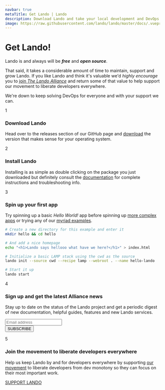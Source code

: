 ```yaml
---
navbar: true
metaTitle: Get Lando | Lando
description: Download Lando and take your local development and DevOps workflow to lightspeed.
image: https://raw.githubusercontent.com/lando/lando/master/docs/.vuepress/public/images/hero-pink.png
---
```


# Get Lando!

Lando is and always will be _**free**_ and _**open source**_.

That said, it takes a considerable amount of time to maintain, support and grow Lando. If you like Lando and think it's valuable we'd _highly encourage_ you to [join _The Lando Alliance_](/memberships/) and return some of that value to help support our movement to liberate developers everywhere.

We're down to keep solving DevOps for everyone and with your support we can.

<div class="step">
  <div class="left">
    <div class="step-number"><p>1</p></div>
  </div>
  <div class="right">
    <h3>Download Lando</h3>
    <div>
      <p>Head over to the releases section of our GitHub page and <a href="https://github.com/lando/lando/releases" target="_blank">download</a> the version that makes sense for your operating system.</p>
    </div>
  </div>
</div>

<div class="step">
  <div class="left">
    <div class="step-number"><p>2</p></div>
  </div>
  <div class="right">
    <h3>Install Lando</h3>
    <div>
      <p>Installing is as simple as double clicking on the package you just downloaded but definitely consult the <a href="https://docs.lando.dev/basics/installation.html" target="_blank">documentation</a> for complete instructions and troubleshooting info.</p>
    </div>
  </div>
</div>

<div class="step hide-ender">
  <div class="left">
    <div class="step-number"><p>3</p></div>
  </div>
  <div class="right">
    <h3>Spin up your first app</h3>
    <div>
      <p>Try spinning up a basic <em>Hello World!</em> app before spinning up <a href="https://docs.lando.dev/basics/first-app.html" target="_blank">more complex apps</a> or trying any of our <a href="https://github.com/lando/lando/tree/master/examples" target="_blank">myriad examples</a>.
      </p>
    </div>
  </div>
</div>

```bash
# Create a new directory for this example and enter it
mkdir hello && cd hello

# And add a nice homepage
echo "<h1>Lando says hellooo what have we here?</h1>" > index.html

# Initialize a basic LAMP stack using the cwd as the source
lando init --source cwd --recipe lamp --webroot . --name hello-lando

# Start it up
lando start
```
<div class="step"></div>

<div class="step">
  <div class="left">
    <div class="step-number"><p>4</p></div>
  </div>
  <div class="right">
    <h3>Sign up and get the latest Alliance news</h3>
    <div>
      <p>Stay up to date on the status of the Lando project and get a periodic digest of new documentation, helpful guides, features and new Lando services.
      </p>
    </div>
    <div id="#news">
      <div id="mc_embed_signup">
        <form action="https://kalabox.us12.list-manage.com/subscribe/post?u=59874b4d6910fa65e724a4648&amp;id=613837077f" method="post" id="mc-embedded-subscribe-form" name="mc-embedded-subscribe-form" class="validate newsletter-form" target="_blank" novalidate>
          <div id="mc_embed_signup_scroll">
            <div class="mc-field-group">
              <input type="email" value="" placeholder="Email address" name="EMAIL" class="required email newsletter-input" id="mce-EMAIL">
            </div>
            <div id="mce-responses" class="clear">
              <div class="response" id="mce-error-response" style="display:none"></div>
              <div class="response" id="mce-success-response" style="display:none"></div>
            </div>
            <div style="position: absolute; left: -5000px;" aria-hidden="true"><input type="text" name="b_59874b4d6910fa65e724a4648_613837077f" tabindex="-1" value=""></div>
            <div class="clear"><input type="submit" value="SUBSCRIBE" name="subscribe" id="mc-embedded-subscribe" class="button"></div>
          </div>
        </form>
      </div>
    </div>
  </div>
</div>

<div class="step">
  <div class="left">
    <div class="step-number"><p>5</p></div>
  </div>
  <div class="right">
    <h3>Join the movement to liberate developers everywhere</h3>
    <div>
      <p>Help us keep Lando by and for developers everywhere by supporting <a href="https://lando.dev/memberships/" target="_blank">our movement</a> to liberate developers from dev monotony so they can focus on their most important work.
      </p>
    </div>
    <div>
      <a class="button" href="https://www.patreon.com/join/devwithlando?">SUPPORT LANDO</a>
    </div>
  </div>
</div>

